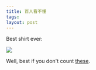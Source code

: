 ```yaml
---
title: 百人看不懂
tags: 
layout: post
---
```

Best shirt ever:



<a href="http://www.post-jdm.com/Contact.html"><img src="http://www.post-jdm.com/bairen.jpg"></a>



Well, best if you don't count <a href="http://www.cafepress.com/pdpwushu">these</a>.
